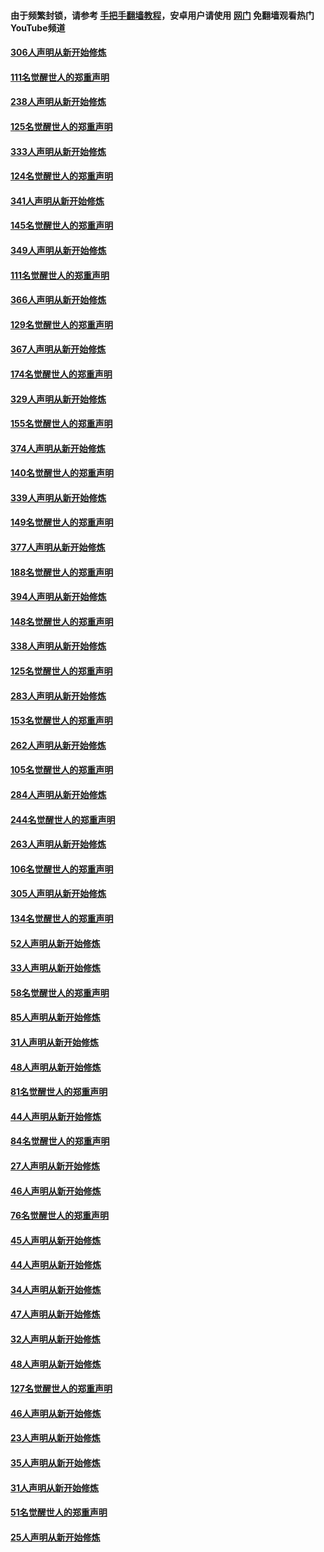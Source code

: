 #### 由于频繁封锁，请参考 [手把手翻墙教程](https://github.com/gfw-breaker/guides/wiki/)，安卓用户请使用 [网门](https://github.com/gfw-breaker/nogfw/blob/master/dl.md?t=07131700) 免翻墙观看热门YouTube频道 

#### [306人声明从新开始修炼](../pages/91/428076.md?t=07131700) 

#### [111名觉醒世人的郑重声明](../pages/91/428075.md?t=07131700) 

#### [238人声明从新开始修炼](../pages/91/427767.md?t=07131700) 

#### [125名觉醒世人的郑重声明](../pages/91/427766.md?t=07131700) 

#### [333人声明从新开始修炼](../pages/91/427525.md?t=07131700) 

#### [124名觉醒世人的郑重声明](../pages/91/427524.md?t=07131700) 

#### [341人声明从新开始修炼](../pages/91/427255.md?t=07131700) 

#### [145名觉醒世人的郑重声明](../pages/91/427254.md?t=07131700) 

#### [349人声明从新开始修炼](../pages/91/426969.md?t=07131700) 

#### [111名觉醒世人的郑重声明](../pages/91/426968.md?t=07131700) 

#### [366人声明从新开始修炼](../pages/91/426737.md?t=07131700) 

#### [129名觉醒世人的郑重声明](../pages/91/426736.md?t=07131700) 

#### [367人声明从新开始修炼](../pages/91/426421.md?t=07131700) 

#### [174名觉醒世人的郑重声明](../pages/91/426420.md?t=07131700) 

#### [329人声明从新开始修炼](../pages/91/426139.md?t=07131700) 

#### [155名觉醒世人的郑重声明](../pages/91/426138.md?t=07131700) 

#### [374人声明从新开始修炼](../pages/91/425811.md?t=07131700) 

#### [140名觉醒世人的郑重声明](../pages/91/425810.md?t=07131700) 

#### [339人声明从新开始修炼](../pages/91/425690.md?t=07131700) 

#### [149名觉醒世人的郑重声明](../pages/91/425689.md?t=07131700) 

#### [377人声明从新开始修炼](../pages/91/424867.md?t=07131700) 

#### [188名觉醒世人的郑重声明](../pages/91/424866.md?t=07131700) 

#### [394人声明从新开始修炼](../pages/91/423914.md?t=07131700) 

#### [148名觉醒世人的郑重声明](../pages/91/423913.md?t=07131700) 

#### [338人声明从新开始修炼](../pages/91/423540.md?t=07131700) 

#### [125名觉醒世人的郑重声明](../pages/91/423539.md?t=07131700) 

#### [283人声明从新开始修炼](../pages/91/423296.md?t=07131700) 

#### [153名觉醒世人的郑重声明](../pages/91/423295.md?t=07131700) 

#### [262人声明从新开始修炼](../pages/91/423004.md?t=07131700) 

#### [105名觉醒世人的郑重声明](../pages/91/423003.md?t=07131700) 

#### [284人声明从新开始修炼](../pages/91/422707.md?t=07131700) 

#### [244名觉醒世人的郑重声明](../pages/91/422706.md?t=07131700) 

#### [263人声明从新开始修炼](../pages/91/422553.md?t=07131700) 

#### [106名觉醒世人的郑重声明](../pages/91/422552.md?t=07131700) 

#### [305人声明从新开始修炼](../pages/91/422153.md?t=07131700) 

#### [134名觉醒世人的郑重声明](../pages/91/422152.md?t=07131700) 

#### [52人声明从新开始修炼](../pages/91/421846.md?t=07131700) 

#### [33人声明从新开始修炼](../pages/91/421804.md?t=07131700) 

#### [58名觉醒世人的郑重声明](../pages/91/421845.md?t=07131700) 

#### [85人声明从新开始修炼](../pages/91/421769.md?t=07131700) 

#### [31人声明从新开始修炼](../pages/91/421763.md?t=07131700) 

#### [48人声明从新开始修炼](../pages/91/421605.md?t=07131700) 

#### [81名觉醒世人的郑重声明](../pages/91/421656.md?t=07131700) 

#### [44人声明从新开始修炼](../pages/91/421544.md?t=07131700) 

#### [84名觉醒世人的郑重声明](../pages/91/421543.md?t=07131700) 

#### [27人声明从新开始修炼](../pages/91/421465.md?t=07131700) 

#### [46人声明从新开始修炼](../pages/91/421454.md?t=07131700) 

#### [76名觉醒世人的郑重声明](../pages/91/421453.md?t=07131700) 

#### [45人声明从新开始修炼](../pages/91/421452.md?t=07131700) 

#### [44人声明从新开始修炼](../pages/91/421422.md?t=07131700) 

#### [34人声明从新开始修炼](../pages/91/421322.md?t=07131700) 

#### [47人声明从新开始修炼](../pages/91/421264.md?t=07131700) 

#### [32人声明从新开始修炼](../pages/91/421225.md?t=07131700) 

#### [48人声明从新开始修炼](../pages/91/421202.md?t=07131700) 

#### [127名觉醒世人的郑重声明](../pages/91/421224.md?t=07131700) 

#### [46人声明从新开始修炼](../pages/91/421203.md?t=07131700) 

#### [23人声明从新开始修炼](../pages/91/421138.md?t=07131700) 

#### [35人声明从新开始修炼](../pages/91/421122.md?t=07131700) 

#### [31人声明从新开始修炼](../pages/91/421081.md?t=07131700) 

#### [51名觉醒世人的郑重声明](../pages/91/421080.md?t=07131700) 

#### [25人声明从新开始修炼](../pages/91/421020.md?t=07131700) 


